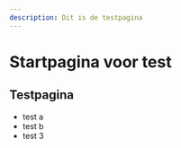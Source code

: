 ```yaml
---
description: Dit is de testpagina
---
```


# Startpagina voor test

## Testpagina

* test a
* test b
* test 3

